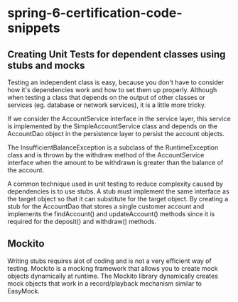 # spring-6-certification-code-snippets

## Creating Unit Tests for dependent classes using stubs and mocks

Testing an independent class is easy, because you don't have to consider how it's dependencies work and how to set them up properly.
Although when testing a class that depends on the output of other classes or services (eg. database or network services), it is a little more tricky.

If we consider the AccountService interface in the service layer, this service is implemented by the SimpleAccountService class and depends on the 
AccountDao object in the persistence layer to persist the account objects.

The InsufficientBalanceException is a subclass of the RuntimeException class and is thrown by the withdraw method of the AccountService interface when the 
amount to be withdrawn is greater than the balance of the account.

A common technique used in unit testing to reduce complexity caused by dependencies is to use stubs. A stub must implement the same interface as the target object so that it can substitute for the target object.
By creating a stub for the AccountDao that stores a single customer account and implements the findAccount() and updateAccount() methods since it is required for the deposit() and withdraw() methods.

## Mockito

Writing stubs requires alot of coding and is not a very efficient way of testing. Mockito is a mocking framework that allows you to create mock objects dynamically at runtime.
The Mockito library dynamically creates mock objects that work in a record/playback mechanism similar to EasyMock. 
